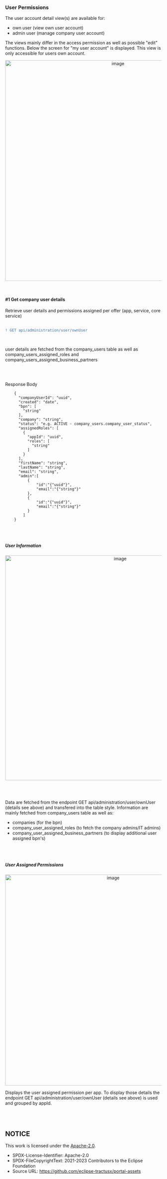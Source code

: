 ### User Permissions

The user account detail view(s) are available for:

- own user (view own user account)
- admin user (manage company user account)

The views mainly differ in the access permission as well as possible "edit" functions.
Below the screen for "my user account" is displayed. This view is only accessible for users own account.

<p align='center'>
<img width="710" alt="image" src="https://github.com/catenax-ng/tx-portal-assets/assets/94133633/26c21558-0a3b-4071-b6da-b5ed2f4db31b">
</p>

<br>

#### #1 Get company user details

Retrieve user details and permissions assigned per offer (app, service, core service)  
<br>

```diff
! GET api/administration/user/ownUser
```

<br>

user details are fetched from the company_users table as well as company_users_assigned_roles and company_users_assigned_business_partners

<br>
<br>

Response Body

    	{
    	  "companyUserId": "uuid",
    	  "created": "date",
    	  "bpn": [
    	    "string"
    	  ],
    	  "company": "string",
    	  "status": "e.g. ACTIVE - company_users.company_user_status",
    	  "assignedRoles": [
    	    {
    	      "appId": "uuid",
    	      "roles": [
    	        "string"
    	      ]
    	    }
    	  ],
    	  "firstName": "string",
    	  "lastName": "string",
    	  "email": "string",
    	  "admin":[
    		  {
    			  "id":"{"uuid"}",
    			  "email":"{"string"}"
    		  },
    		  {
    			  "id":"{"uuid"}",
    			  "email":"{"string"}"
    		  }
    		]
    	}

<br>
<br>

##### User Information

<p align="center">
<img width="724" alt="image" src="https://github.com/catenax-ng/tx-portal-assets/assets/94133633/d6d51720-2660-4ac6-9fd0-b6304cb80c79">
</p>

<br>
<br>

Data are fetched from the endpoint GET api/administration/user/ownUser (details see above) and transfered into the table style.
Information are mainly fetched from company_users table as well as:

- companies (for the bpn)
- company_user_assigned_roles (to fetch the company admins/IT admins)
- company_user_assigned_business_partners (to display additional user assigned bpn's)

<br>
<br>

##### User Assigned Permissions

<p align="center">
<img width="679" alt="image" src="https://github.com/catenax-ng/tx-portal-assets/assets/94133633/8cef8cfc-4638-4a53-8207-3759999b6983">
</p>

Displays the user assigned permission per app.
To display those details the endpoint GET api/administration/user/ownUser (details see above) is used and grouped by appId.

<br>
<br>

## NOTICE

This work is licensed under the [Apache-2.0](https://www.apache.org/licenses/LICENSE-2.0).

- SPDX-License-Identifier: Apache-2.0
- SPDX-FileCopyrightText: 2021-2023 Contributors to the Eclipse Foundation
- Source URL: https://github.com/eclipse-tractusx/portal-assets
